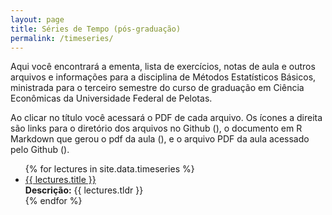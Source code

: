 ```yaml
---
layout: page
title: Séries de Tempo (pós-graduação)
permalink: /timeseries/
---
```


Aqui você encontrará a ementa, lista de exercícios, notas de aula e outros arquivos e informações para a disciplina de Métodos Estatísticos Básicos, ministrada para o terceiro semestre do curso de graduação em Ciência Econômicas da Universidade Federal de Pelotas.

Ao clicar no título você acessará o PDF de cada arquivo. Os ícones a direita são links para o diretório dos arquivos no Github (<i class="fab fa-github"></i>), o documento em R Markdown que gerou o pdf da aula (<i class="fab fa-r-project"></i>), e o arquivo PDF da aula acessado pelo Github (<i class="fas fa-file-pdf"></i>).

<ul id="archive">
{% for lectures in site.data.timeseries %}
      <li class="archiveposturl">
        <span><a href="{{ site.url }}/{{ lectures.dirname }}/{{ lectures.filename }}.pdf">{{ lectures.title }}</a></span><br>
<span class = "postlower">
<strong>Descrição:</strong> {{ lectures.tldr }}</span>
<strong style="font-size:100%; font-family: 'Titillium Web', sans-serif; float:right; padding-right: .5em">
	<a href="https://github.com/{{ site.githubdir}}/tree/master/{{ lectures.dirname }}"><i class="fab fa-github"></i></a>&nbsp;&nbsp;
<a href="https://github.com/{{ site.githubdir}}/tree/master/{{ lectures.dirname }}/{{ lectures.filename}}.Rmd"><i class="fab fa-r-project"></i></a>&nbsp;&nbsp;
<a href="https://github.com/{{ site.githubdir}}/blob/master/{{ lectures.dirname }}/{{ lectures.filename}}.pdf"><i class="fas fa-file-pdf"></i></a>
</strong> 
      </li>
{% endfor %}
</ul>
